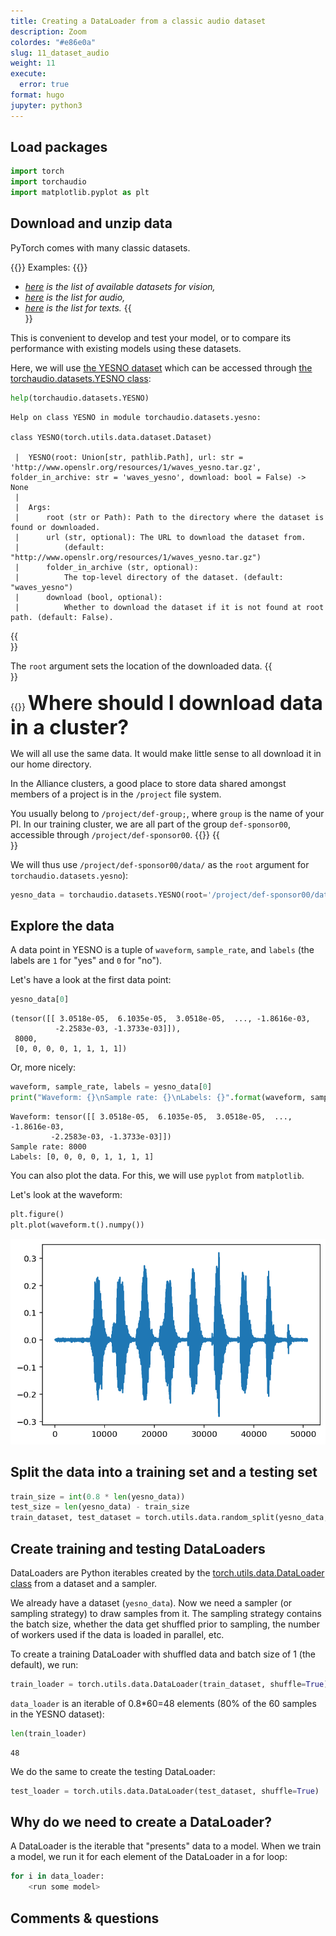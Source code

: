 ```yaml
---
title: Creating a DataLoader from a classic audio dataset
description: Zoom
colordes: "#e86e0a"
slug: 11_dataset_audio
weight: 11
execute:
  error: true
format: hugo
jupyter: python3
---
```




## Load packages

``` python
import torch
import torchaudio
import matplotlib.pyplot as plt
```

## Download and unzip data

PyTorch comes with many classic datasets.

{{<ex>}}
Examples:
{{</ex>}}

-   *[here](https://pytorch.org/vision/stable/datasets.html) is the list of available datasets for vision,*
-   *[here](https://pytorch.org/audio/stable/datasets.html?highlight=dataset#module-torchaudio.datasets) is the list for audio,*
-   *[here](https://pytorch.org/text/stable/datasets.html?highlight=dataset) is the list for texts.*
    {{<br size="3">}}

This is convenient to develop and test your model, or to compare its performance with existing models using these datasets.

Here, we will use [the YESNO dataset](https://www.openslr.org/1/) which can be accessed through [the torchaudio.datasets.YESNO class](https://pytorch.org/audio/stable/datasets.html#torchaudio.datasets.YESNO):

``` python
help(torchaudio.datasets.YESNO)
```

    Help on class YESNO in module torchaudio.datasets.yesno:

    class YESNO(torch.utils.data.dataset.Dataset)

     |  YESNO(root: Union[str, pathlib.Path], url: str = 'http://www.openslr.org/resources/1/waves_yesno.tar.gz', folder_in_archive: str = 'waves_yesno', download: bool = False) -> None
     |  
     |  Args:
     |      root (str or Path): Path to the directory where the dataset is found or downloaded.
     |      url (str, optional): The URL to download the dataset from.
     |          (default: "http://www.openslr.org/resources/1/waves_yesno.tar.gz")
     |      folder_in_archive (str, optional):
     |          The top-level directory of the dataset. (default: "waves_yesno")
     |      download (bool, optional):
     |          Whether to download the dataset if it is not found at root path. (default: False).

{{<br size="4">}}

The `root` argument sets the location of the downloaded data.
{{<br size="5">}}

{{<notes>}}
<span style="font-size: 2rem;">**Where should I download data in a cluster?**</span>

We will all use the same data. It would make little sense to all download it in our home directory.

In the Alliance clusters, a good place to store data shared amongst members of a project is in the `/project` file system.

You usually belong to `/project/def-group;`, where `group` is the name of your PI. In our training cluster, we are all part of the group `def-sponsor00`, accessible through `/project/def-sponsor00`.
{{</notes>}}
{{<br size="6">}}

We will thus use `/project/def-sponsor00/data/` as the `root` argument for `torchaudio.datasets.yesno`):

``` python
yesno_data = torchaudio.datasets.YESNO(root='/project/def-sponsor00/data/', download=True)
```

## Explore the data

A data point in YESNO is a tuple of `waveform`, `sample_rate`, and `labels` (the labels are `1` for "yes" and `0` for "no").

Let's have a look at the first data point:

``` python
yesno_data[0]
```

    (tensor([[ 3.0518e-05,  6.1035e-05,  3.0518e-05,  ..., -1.8616e-03,
              -2.2583e-03, -1.3733e-03]]),
     8000,
     [0, 0, 0, 0, 1, 1, 1, 1])

Or, more nicely:

``` python
waveform, sample_rate, labels = yesno_data[0]
print("Waveform: {}\nSample rate: {}\nLabels: {}".format(waveform, sample_rate, labels))
```

    Waveform: tensor([[ 3.0518e-05,  6.1035e-05,  3.0518e-05,  ..., -1.8616e-03,
             -2.2583e-03, -1.3733e-03]])
    Sample rate: 8000
    Labels: [0, 0, 0, 0, 1, 1, 1, 1]

You can also plot the data. For this, we will use `pyplot` from `matplotlib`.

Let's look at the waveform:

``` python
plt.figure()
plt.plot(waveform.t().numpy())
```

![](index_files/figure-gfm/cell-6-output-1.png)

## Split the data into a training set and a testing set

``` python
train_size = int(0.8 * len(yesno_data))
test_size = len(yesno_data) - train_size
train_dataset, test_dataset = torch.utils.data.random_split(yesno_data, [train_size, test_size])
```

## Create training and testing DataLoaders

DataLoaders are Python iterables created by the [torch.utils.data.DataLoader class](https://pytorch.org/docs/stable/data.html#torch.utils.data.DataLoader) from a dataset and a sampler.

We already have a dataset (`yesno_data`). Now we need a sampler (or sampling strategy) to draw samples from it. The sampling strategy contains the batch size, whether the data get shuffled prior to sampling, the number of workers used if the data is loaded in parallel, etc.

To create a training DataLoader with shuffled data and batch size of 1 (the default), we run:

``` python
train_loader = torch.utils.data.DataLoader(train_dataset, shuffle=True)
```

`data_loader` is an iterable of 0.8\*60=48 elements (80% of the 60 samples in the YESNO dataset):

``` python
len(train_loader)
```

    48

We do the same to create the testing DataLoader:

``` python
test_loader = torch.utils.data.DataLoader(test_dataset, shuffle=True)
```

## Why do we need to create a DataLoader?

A DataLoader is the iterable that "presents" data to a model. When we train a model, we run it for each element of the DataLoader in a for loop:

``` python
for i in data_loader:
    <run some model>
```

## Comments & questions
